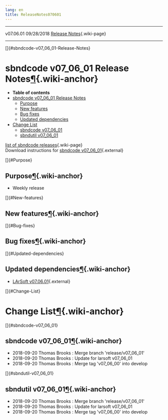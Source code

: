 ```yaml
---
lang: en
title: ReleaseNotes070601
---
```


  ----------- ------------ -- -- ------------------------------------------------------
  v07.06.01   09/28/2018         [Release Notes](ReleaseNotes070601.html){.wiki-page}
  ----------- ------------ -- -- ------------------------------------------------------

[]{#sbndcode-v07_06_01-Release-Notes}

sbndcode v07\_06\_01 Release Notes[¶](#sbndcode-v07_06_01-Release-Notes){.wiki-anchor}
======================================================================================

-   **Table of contents**
-   [sbndcode v07\_06\_01 Release
    Notes](#sbndcode-v07_06_01-Release-Notes)
    -   [Purpose](#Purpose)
    -   [New features](#New-features)
    -   [Bug fixes](#Bug-fixes)
    -   [Updated dependencies](#Updated-dependencies)
-   [Change List](#Change-List)
    -   [sbndcode v07\_06\_01](#sbndcode-v07_06_01)
    -   [sbndutil v07\_06\_01](#sbndutil-v07_06_01)

[list of sbndcode
releases](List_of_SBND_code_releases.html){.wiki-page}\
Download instructions for [sbndcode
v07\_06\_01](http://scisoft.fnal.gov/scisoft/bundles/sbnd/v07_06_01/sbndcode-v07_06_01.html){.external}

[]{#Purpose}

Purpose[¶](#Purpose){.wiki-anchor}
----------------------------------

-   Weekly release

[]{#New-features}

New features[¶](#New-features){.wiki-anchor}
--------------------------------------------

[]{#Bug-fixes}

Bug fixes[¶](#Bug-fixes){.wiki-anchor}
--------------------------------------

[]{#Updated-dependencies}

Updated dependencies[¶](#Updated-dependencies){.wiki-anchor}
------------------------------------------------------------

-   [LArSoft
    v07.06.01](https://cdcvs.fnal.gov/redmine/projects/larsoft/wiki/ReleaseNotes070601){.external}

[]{#Change-List}

Change List[¶](#Change-List){.wiki-anchor}
==========================================

[]{#sbndcode-v07_06_01}

sbndcode v07\_06\_01[¶](#sbndcode-v07_06_01){.wiki-anchor}
----------------------------------------------------------

-   2018-09-20 Thomas Brooks : Merge branch \'release/v07\_06\_01\'
-   2018-09-20 Thomas Brooks : Update for larsoft v07\_06\_01
-   2018-09-20 Thomas Brooks : Merge tag \'v07\_06\_00\' into develop

[]{#sbndutil-v07_06_01}

sbndutil v07\_06\_01[¶](#sbndutil-v07_06_01){.wiki-anchor}
----------------------------------------------------------

-   2018-09-20 Thomas Brooks : Merge branch \'release/v07\_06\_01\'
-   2018-09-20 Thomas Brooks : Update for larsoft v07\_06\_01
-   2018-09-20 Thomas Brooks : Merge tag \'v07\_06\_00\' into develop
